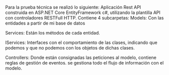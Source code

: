 Para la prueba técnica se realizó lo siguiente:
Aplicación Rest API construida en ASP.NET Core EntityFramework c#, utilizando la plantilla API con controladores RESTFull HTTP.
Contiene 4 subcarpetas:
Models: Con las entidades a partir de mi base de datos
 
Services: Están los métodos de cada entidad.
 
IServices: Interfaces con el comportamiento de las clases, indicando que podemos y que no podemos con los objetos de dichas clases.
 
Controllers: Donde están consignadas las peticiones al modelo, contiene reglas de gestión de eventos. se gestiona todo el flujo de información con el modelo.
 




